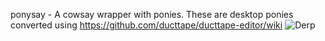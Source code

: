 ponysay - A cowsay wrapper with ponies.
These are desktop ponies converted using https://github.com/ducttape/ducttape-editor/wiki
![Derp](http://i.imgur.com/xOJbE.png)

[](/derp "Today your terminal, tomorrow the world!")
